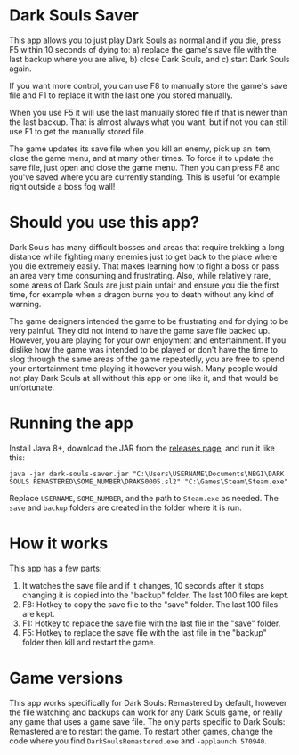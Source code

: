 # Dark Souls Saver

This app allows you to just play Dark Souls as normal and if you die, press F5 within 10 seconds of dying to:
a) replace the game's save file with the last backup where you are alive,
b) close Dark Souls, and
c) start Dark Souls again.

If you want more control, you can use F8 to manually store the game's save file and F1 to replace it with the last one you stored manually.

When you use F5 it will use the last manually stored file if that is newer than the last backup. That is almost always what you want, but if not you can still use F1 to get the manually stored file.

The game updates its save file when you kill an enemy, pick up an item, close the game menu, and at many other times. To force it to update the save file, just open and close the game menu. Then you can press F8 and you've saved where you are currently standing. This is useful for example right outside a boss fog wall!

# Should you use this app?

Dark Souls has many difficult bosses and areas that require trekking a long distance while fighting many enemies just to get back to the place where you die extremely easily. That makes learning how to fight a boss or pass an area very time consuming and frustrating. Also, while relatively rare, some areas of Dark Souls are just plain unfair and ensure you die the first time, for example when a dragon burns you to death without any kind of warning.

The game designers intended the game to be frustrating and for dying to be very painful. They did not intend to have the game save file backed up. However, you are playing for your own enjoyment and entertainment. If you dislike how the game was intended to be played or don't have the time to slog through the same areas of the game repeatedly, you are free to spend your entertainment time playing it however you wish. Many people would not play Dark Souls at all without this app or one like it, and that would be unfortunate.

# Running the app

Install Java 8+, download the JAR from the [releases page](https://github.com/EsotericSoftware/dark-souls-saver/releases), and run it like this:

```
java -jar dark-souls-saver.jar "C:\Users\USERNAME\Documents\NBGI\DARK SOULS REMASTERED\SOME_NUMBER\DRAKS0005.sl2" "C:\Games\Steam\Steam.exe"
```

Replace `USERNAME`, `SOME_NUMBER`, and the path to `Steam.exe` as needed. The `save` and `backup` folders are created in the folder where it is run.

# How it works

This app has a few parts:

1) It watches the save file and if it changes, 10 seconds after it stops changing it is copied into the "backup" folder. The last 100 files are kept.
2) F8: Hotkey to copy the save file to the "save" folder. The last 100 files are kept.
3) F1: Hotkey to replace the save file with the last file in the "save" folder.
4) F5: Hotkey to replace the save file with the last file in the "backup" folder then kill and restart the game.

# Game versions

This app works specifically for Dark Souls: Remastered by default, however the file watching and backups can work for any Dark Souls game, or really any game that uses a game save file. The only parts specific to Dark Souls: Remastered are to restart the game. To restart other games, change the code where you find `DarkSoulsRemastered.exe` and `-applaunch 570940`.
